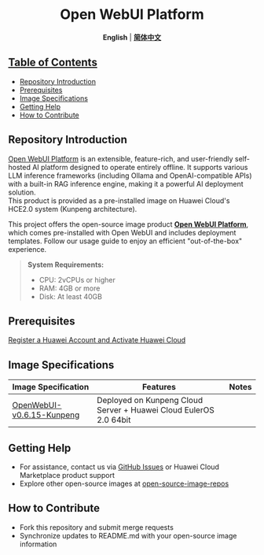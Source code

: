 <p align="center">
  <h1 align="center">Open WebUI Platform</h1>
  <p align="center">
    <strong>English</strong></a> | <a href="README_ZH.md"><strong>简体中文</strong>
  </p>

## Table of Contents

- [Repository Introduction](#repository-introduction)
- [Prerequisites](#prerequisites)
- [Image Specifications](#image-specifications)
- [Getting Help](#getting-help)
- [How to Contribute](#how-to-contribute)

## Repository Introduction
[Open WebUI Platform](https://github.com/open-webui/open-webui/) is an extensible, feature-rich, and user-friendly self-hosted AI platform designed to operate entirely offline. It supports various LLM inference frameworks (including Ollama and OpenAI-compatible APIs) with a built-in RAG inference engine, making it a powerful AI deployment solution.<br>
This product is provided as a pre-installed image on Huawei Cloud's HCE2.0 system (Kunpeng architecture).

This project offers the open-source image product [**Open WebUI Platform**](https://marketplace.huaweicloud.com/intl/hidden/contents/7e175eb2-0ff6-4edc-a61a-9d8da860c293), which comes pre-installed with Open WebUI and includes deployment templates. Follow our usage guide to enjoy an efficient "out-of-the-box" experience.

> **System Requirements:**
> - CPU: 2vCPUs or higher
> - RAM: 4GB or more
> - Disk: At least 40GB

## Prerequisites
[Register a Huawei Account and Activate Huawei Cloud](https://support.huaweicloud.com/usermanual-account/account_id_001.html)

## Image Specifications

| Image Specification                                                                                                                   | Features                                                                 | Notes |
|--------------------------------------------------------------------------------------------------------------------------------------|--------------------------------------------------------------------------|-------|
| [OpenWebUI-v0.6.15-Kunpeng](https://github.com/HuaweiCloudDeveloper/openwebui-image/tree/openwebui-v0.6.15-kunpeng/README.md) | Deployed on Kunpeng Cloud Server + Huawei Cloud EulerOS 2.0 64bit       |       |

## Getting Help
- For assistance, contact us via [GitHub Issues](https://github.com/HuaweiCloudDeveloper/openwebui-image/issues) or Huawei Cloud Marketplace product support
- Explore other open-source images at [open-source-image-repos](https://github.com/HuaweiCloudDeveloper/open-source-image-repos)

## How to Contribute
- Fork this repository and submit merge requests
- Synchronize updates to README.md with your open-source image information
